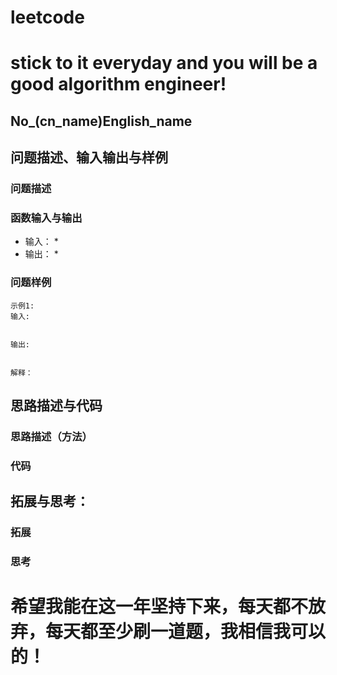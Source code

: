 # leetcode
# stick to it everyday and you will be a good algorithm engineer!
## No_(cn_name)English_name
## 问题描述、输入输出与样例

### 问题描述



### 函数输入与输出

* 输入：
	* 
* 输出：
	* 
	
### 问题样例

	示例1:
	输入: 

	  
	输出: 

	
	解释：
	
	
## 思路描述与代码	
### 思路描述（方法）


### 代码

 
 
## 拓展与思考：
### 拓展

### 思考

	  
# 希望我能在这一年坚持下来，每天都不放弃，每天都至少刷一道题，我相信我可以的！
